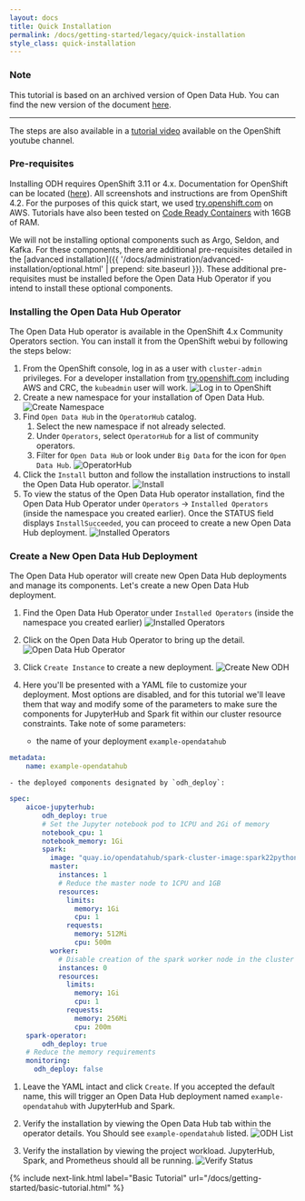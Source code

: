 ```yaml
---
layout: docs
title: Quick Installation
permalink: /docs/getting-started/legacy/quick-installation
style_class: quick-installation
---
```


### Note

This tutorial is based on an archived version of Open Data Hub. You can find the new version of the document [here]({{site.baseurl}}/docs/getting-started/quick-installation).

---
The steps are also available in a <a class="external-link" href="https://www.youtube.com/watch?v=-T6ypF7LoKk&t=2s" target="_blank"><i class="fas fa-external-link-alt"></i>tutorial video</a> available on the OpenShift youtube channel.

### Pre-requisites

Installing ODH requires OpenShift 3.11 or 4.x. Documentation for OpenShift can be located ([here](https://docs.openshift.com/container-platform/4.1/welcome/index.html)).  All screenshots and instructions are from OpenShift 4.2.  For the purposes of this quick start, we used [try.openshift.com](https://try.openshift.com/) on AWS.  Tutorials have also been tested on [Code Ready Containers](https://code-ready.github.io/crc/) with 16GB of RAM.

We will not be installing optional components such as Argo, Seldon, and Kafka.  For these components, there are additional pre-requisites detailed in the [advanced installation]({{ '/docs/administration/advanced-installation/optional.html' | prepend: site.baseurl }}).  These additional pre-requisites must be installed before the Open Data Hub Operator if you intend to install these optional components.

### Installing the Open Data Hub Operator

The Open Data Hub operator is available in the OpenShift 4.x Community Operators section. You can install it from the OpenShift webui by following the steps below:

1. From the OpenShift console, log in as a user with `cluster-admin` privileges.  For a developer installation from [try.openshift.com](https://try.openshift.com/) including AWS and CRC, the `kubeadmin` user will work.
![Log in to OpenShift]({{site.baseurl}}/assets/img/pages/docs/quick-installation-legacy/login.png "Log in to OpenShift")
1. Create a new namespace for your installation of Open Data Hub.
![Create Namespace]({{site.baseurl}}/assets/img/pages/docs/quick-installation-legacy/create-namespace.png "Create Namespace")
1. Find `Open Data Hub` in the `OperatorHub` catalog.
   1. Select the new namespace if not already selected.
   1. Under `Operators`, select `OperatorHub` for a list of community operators.
   1. Filter for `Open Data Hub` or look under `Big Data` for the icon for `Open Data Hub`.
![OperatorHub]({{site.baseurl}}/assets/img/pages/docs/quick-installation-legacy/operator-hub.png "OperatorHub")
1. Click the `Install` button and follow the installation instructions to install the Open Data Hub operator.
![Install]({{site.baseurl}}/assets/img/pages/docs/quick-installation-legacy/install.png "Install")
1. To view the status of the Open Data Hub operator installation, find the Open Data Hub Operator under `Operators` -> `Installed Operators` (inside the namespace you created earlier). Once the STATUS field displays `InstallSucceeded`, you can proceed to create a new Open Data Hub deployment.
![Installed Operators]({{site.baseurl}}/assets/img/pages/docs/quick-installation-legacy/installed-operators.png "Installed Operators")

### Create a New Open Data Hub Deployment

The Open Data Hub operator will create new Open Data Hub deployments and manage its components.  Let's create a new Open Data Hub deployment.

1. Find the Open Data Hub Operator under `Installed Operators` (inside the namespace you created earlier)
![Installed Operators]({{site.baseurl}}/assets/img/pages/docs/quick-installation-legacy/installed-operators.png "Installed Operators")

1. Click on the Open Data Hub Operator to bring up the detail.
![Open Data Hub Operator]({{site.baseurl}}/assets/img/pages/docs/quick-installation-legacy/odh-operator.png "Open Data Hub Operator")

1. Click `Create Instance` to create a new deployment.
![Create New ODH]({{site.baseurl}}/assets/img/pages/docs/quick-installation-legacy/new-deployment.png "Create New ODH")

1. Here you'll be presented with a YAML file to customize your deployment.  Most options are disabled, and for this tutorial we'll leave them that way and modify some of the parameters to make sure the components for JupyterHub and Spark fit within our cluster resource constraints.  Take note of some parameters:
    - the name of your deployment `example-opendatahub`
```yaml
metadata:
    name: example-opendatahub
```
    - the deployed components designated by `odh_deploy`:
```yaml
spec:
    aicoe-jupyterhub:
        odh_deploy: true
        # Set the Jupyter notebook pod to 1CPU and 2Gi of memory
        notebook_cpu: 1
        notebook_memory: 1Gi
        spark:
          image: "quay.io/opendatahub/spark-cluster-image:spark22python36"
          master:
            instances: 1
            # Reduce the master node to 1CPU and 1GB 
            resources:
              limits:
                memory: 1Gi
                cpu: 1
              requests:
                memory: 512Mi
                cpu: 500m
          worker:
            # Disable creation of the spark worker node in the cluster
            instances: 0
            resources:
              limits:
                memory: 1Gi
                cpu: 1
              requests:
                memory: 256Mi
                cpu: 200m
    spark-operator:
        odh_deploy: true
    # Reduce the memory requirements
    monitoring:
      odh_deploy: false
```

1. Leave the YAML intact and click `Create`.  If you accepted the default name, this will trigger an Open Data Hub deployment named `example-opendatahub` with JupyterHub and Spark.

1. Verify the installation by viewing the Open Data Hub tab within the operator details.  You Should see `example-opendatahub` listed.
![ODH List]({{site.baseurl}}/assets/img/pages/docs/quick-installation-legacy/odh-list.png "ODH List")

1. Verify the installation by viewing the project workload.  JupyterHub, Spark, and Prometheus should all be running.
![Verify Status]({{site.baseurl}}/assets/img/pages/docs/quick-installation-legacy/verify-install.png "Verify Status")

{% include next-link.html label="Basic Tutorial" url="/docs/getting-started/basic-tutorial.html" %}
